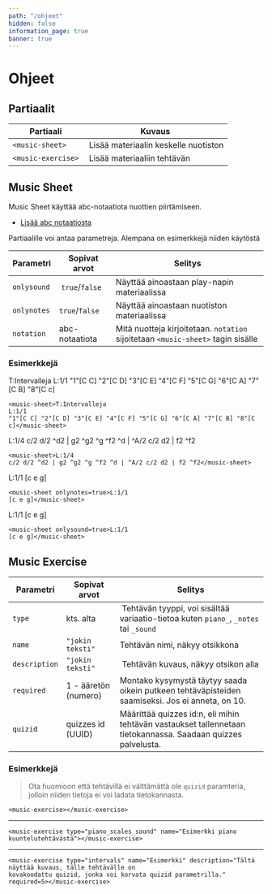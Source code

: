 ```yaml
---
path: "/ohjeet"
hidden: false
information_page: true
banner: true
---
```



# Ohjeet

## Partiaalit

Partiaali | Kuvaus
-- | --
`<music-sheet>` | Lisää materiaalin keskelle nuotiston
`<music-exercise>` | Lisää materiaaliin tehtävän

## Music Sheet

Music Sheet käyttää abc-notaatiota nuottien piirtämiseen.

- [Lisää abc notaatiosta](http://abcnotation.com/learn)

Partiaalille voi antaa parametreja. Alempana on esimerkkejä niiden käytöstä

Parametri | Sopivat arvot | Selitys
-- | -- | --
`onlysound` | `true`/`false` | Näyttää ainoastaan play-napin materiaalissa
`onlynotes`| `true`/`false` | Näyttää ainoastaan nuotiston materiaalissa
`notation` | abc-notaatiota | Mitä nuotteja kirjoitetaan. `notation` sijoitetaan `<music-sheet>` tagin sisälle

### Esimerkkejä

<music-sheet>T:Intervalleja
L:1/1
"1"[C C] "2"[C D] "3"[C E] "4"[C F] "5"[C G] "6"[C A] "7"[C B] "8"[C c]</music-sheet>

```
<music-sheet>T:Intervalleja
L:1/1
"1"[C C] "2"[C D] "3"[C E] "4"[C F] "5"[C G] "6"[C A] "7"[C B] "8"[C c]</music-sheet>
```

<music-sheet>L:1/4
c/2 d/2 ^d2 | g2 ^g2 ^g ^f2 ^d | ^A/2 c/2 d2 | f2 ^f2</music-sheet>

```
<music-sheet>L:1/4
c/2 d/2 ^d2 | g2 ^g2 ^g ^f2 ^d | ^A/2 c/2 d2 | f2 ^f2</music-sheet>
```

<music-sheet onlynotes=true>L:1/1
[c e g]</music-sheet>

```
<music-sheet onlynotes=true>L:1/1
[c e g]</music-sheet>
```

<music-sheet onlysound=true>L:1/1
[c e g]</music-sheet>

```
<music-sheet onlysound=true>L:1/1
[c e g]</music-sheet>
```

## Music Exercise

Parametri | Sopivat arvot | Selitys
-- | -- | --
`type` | kts. alta | Tehtävän tyyppi, voi sisältää variaatio-tietoa kuten `piano_`, `_notes` tai `_sound`
`name` | `"jokin teksti"` | Tehtävän nimi, näkyy otsikkona
`description` | `"jokin teksti"` | Tehtävän kuvaus, näkyy otsikon alla
`required` | 1 - ääretön (numero) | Montako kysymystä täytyy saada oikein putkeen tehtäväpisteiden saamiseksi. Jos ei anneta, on 10.
`quizid` | quizzes id (UUID) | Määrittää quizzes id:n, eli mihin tehtävän vastaukset tallennetaan tietokannassa. Saadaan quizzes palvelusta.

### Esimerkkejä

> Ota huomioon että tehtävillä ei välttämättä ole `quizid` paramteria, jolloin niiden tietoja ei voi ladata tietokannasta.

<music-exercise></music-exercise>

```
<music-exercise></music-exercise>
```

----

<music-exercise type="piano_scales_sound" name="Esimerkki piano kuuntelutehtävästä"></music-exercise>

```
<music-exercise type="piano_scales_sound" name="Esimerkki piano kuuntelutehtävästä"></music-exercise>
```

----

<music-exercise type="intervals" name="Esimerkki" description="Tältä näyttää kuvaus, tälle tehtävälle on kovakoodattu quizid, jonka voi korvata quizid parametrilla." required=5></music-exercise>

```
<music-exercise type="intervals" name="Esimerkki" description="Tältä näyttää kuvaus, tälle tehtävälle on
kovakoodattu quizid, jonka voi korvata quizid parametrilla." required=5></music-exercise>
```
